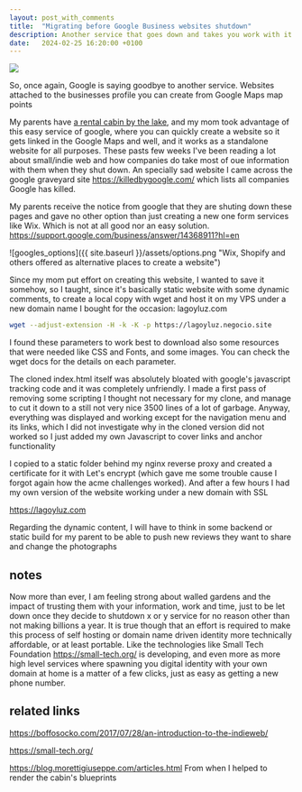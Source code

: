 ```yaml
---
layout: post_with_comments
title:  "Migrating before Google Business websites shutdown"
description: Another service that goes down and takes you work with it
date:   2024-02-25 16:20:00 +0100
---
```


<img class="d11Ssd" src="https://lagoyluz.com/lh3.googleusercontent.com/p/AF1QipMUK2ahO4YOlEz0l_vQSrg-IZVRpxFyhGF2YEgl=w768-h768-n-o-v1">

So, once again, Google is saying goodbye to another service. Websites attached to the businesses profile you can create from Google Maps map points

My parents have [a rental cabin by the lake](https://lagoyluz.com), and my mom took advantage of this easy service of google, where you can quickly create a website so it gets linked in the Google Maps and well, and it works as a standalone website for all purposes. These pasts few weeks I've been reading a lot about small/indie web and how companies do take most of oue information with them when they shut down. An specially sad website I came across the google graveyard site https://killedbygoogle.com/ which lists all companies Google has killed.

My parents receive the notice from google that they are shuting down these pages and gave no other option than just creating a new one form services like Wix. Which is not at all good nor an easy solution. https://support.google.com/business/answer/14368911?hl=en

![googles_options]({{ site.baseurl }}/assets/options.png "Wix, Shopify and others offered as alternative places to create a website")

Since my mom put effort on creating this website, I wanted to save it somehow, so I taught, since it's basically static website with some dynamic comments, to create a local copy with wget and host it on my VPS under a new domain name I bought for the occasion: lagoyluz.com

```bash
wget --adjust-extension -H -k -K -p https://lagoyluz.negocio.site 
```
I found these parameters to work best to download also some resources that were needed like CSS and Fonts, and some images. You can check the wget docs for the details on each parameter.

The cloned index.html itself was absolutely bloated with google's javascript tracking code and it was completely unfriendly. I made a first pass of removing some scripting I thought not necessary for my clone, and manage to cut it down to a still not very nice 3500 lines of a lot of garbage. Anyway, everything was displayed and working except for the navigation menu and its links, which I did not investigate why in the cloned version did not worked so I just added my own Javascript to cover links and anchor functionality

I copied to a static folder behind my nginx reverse proxy and created a certificate for it with Let's encrypt (which gave me some trouble cause I forgot again how the acme challenges worked). And after a few hours I had my own version of the website working under a new domain with SSL

https://lagoyluz.com

Regarding the dynamic content, I will have to think in some backend or static build for my parent to be able to push new reviews they want to share and change the photographs

##  notes

Now more than ever, I am feeling strong about walled gardens and the impact of trusting them with your information, work and time, just to be let down once they decide to shutdown x or y service for no reason other than not making billions a year.
It is true though that an effort is required to make this process of self hosting or domain name driven identity more technically affordable, or at least portable. Like the technologies like Small Tech Foundation https://small-tech.org/ is developing, and even more as more high level services where spawning you digital identity with your own domain at home is a matter of a few clicks, just as easy as getting a new phone number.

## related links
https://boffosocko.com/2017/07/28/an-introduction-to-the-indieweb/

https://small-tech.org/

https://blog.morettigiuseppe.com/articles.html From when I helped to render the cabin's blueprints